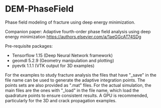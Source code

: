 # DEM-PhaseField
Phase field modeling of fracture using deep energy minimization.

Companion paper: Adaptive fourth-order phase field analysis using deep energy minimization
https://authors.elsevier.com/a/1aeGGcAT74SDg

Pre-requisite packages:
* Tensorflow 1.15 (Deep Neural Network framework)
* geomdl 5.2.9 (Geometry manipulation and plotting)
* pyevtk 1.1.1 (VTK output for 3D examples)


For the examples to study fracture analysis the files that have "_save" in the file name can be used to generate the adaptive integration points. The points sets are also provided as ".mat" files. For the actual simulation, the main files are the ones with "_load" in the file name, which load the quadrature points to ensure consistent results. A GPU is recommended, particularly for the 3D and crack propagation examples.


